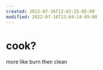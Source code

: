 ```yaml
---
created: 2022-07-16T13:02:25-05:00
modified: 2022-07-16T13:04:14-05:00
---
```


# cook?

more like
burn
then clean
